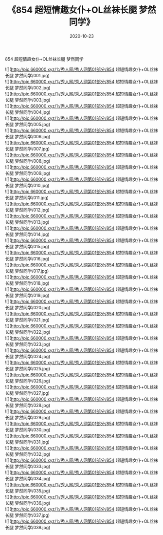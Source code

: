 ﻿---
layout: post
title:  《854 超短情趣女仆+OL丝袜长腿 梦然同学》
date:   2020-10-23
img: http://pic.660000.xyz/1:/秀人网/秀人网第01部分/854 超短情趣女仆+OL丝袜长腿 梦然同学/000.jpg
categories: [美女, 清纯, 唯美]
---

854 超短情趣女仆+OL丝袜长腿 梦然同学

  ![](http://pic.660000.xyz/1:/秀人网/秀人网第01部分/854 超短情趣女仆+OL丝袜长腿 梦然同学/001.jpg) <br> ![](http://pic.660000.xyz/1:/秀人网/秀人网第01部分/854 超短情趣女仆+OL丝袜长腿 梦然同学/002.jpg) <br> ![](http://pic.660000.xyz/1:/秀人网/秀人网第01部分/854 超短情趣女仆+OL丝袜长腿 梦然同学/003.jpg) <br> ![](http://pic.660000.xyz/1:/秀人网/秀人网第01部分/854 超短情趣女仆+OL丝袜长腿 梦然同学/004.jpg) <br> ![](http://pic.660000.xyz/1:/秀人网/秀人网第01部分/854 超短情趣女仆+OL丝袜长腿 梦然同学/005.jpg) <br> ![](http://pic.660000.xyz/1:/秀人网/秀人网第01部分/854 超短情趣女仆+OL丝袜长腿 梦然同学/006.jpg) <br> ![](http://pic.660000.xyz/1:/秀人网/秀人网第01部分/854 超短情趣女仆+OL丝袜长腿 梦然同学/007.jpg) <br> ![](http://pic.660000.xyz/1:/秀人网/秀人网第01部分/854 超短情趣女仆+OL丝袜长腿 梦然同学/008.jpg) <br> ![](http://pic.660000.xyz/1:/秀人网/秀人网第01部分/854 超短情趣女仆+OL丝袜长腿 梦然同学/009.jpg) <br> ![](http://pic.660000.xyz/1:/秀人网/秀人网第01部分/854 超短情趣女仆+OL丝袜长腿 梦然同学/010.jpg) <br> ![](http://pic.660000.xyz/1:/秀人网/秀人网第01部分/854 超短情趣女仆+OL丝袜长腿 梦然同学/011.jpg) <br> ![](http://pic.660000.xyz/1:/秀人网/秀人网第01部分/854 超短情趣女仆+OL丝袜长腿 梦然同学/012.jpg) <br> ![](http://pic.660000.xyz/1:/秀人网/秀人网第01部分/854 超短情趣女仆+OL丝袜长腿 梦然同学/013.jpg) <br> ![](http://pic.660000.xyz/1:/秀人网/秀人网第01部分/854 超短情趣女仆+OL丝袜长腿 梦然同学/014.jpg) <br> ![](http://pic.660000.xyz/1:/秀人网/秀人网第01部分/854 超短情趣女仆+OL丝袜长腿 梦然同学/015.jpg) <br> ![](http://pic.660000.xyz/1:/秀人网/秀人网第01部分/854 超短情趣女仆+OL丝袜长腿 梦然同学/016.jpg) <br> ![](http://pic.660000.xyz/1:/秀人网/秀人网第01部分/854 超短情趣女仆+OL丝袜长腿 梦然同学/017.jpg) <br> ![](http://pic.660000.xyz/1:/秀人网/秀人网第01部分/854 超短情趣女仆+OL丝袜长腿 梦然同学/018.jpg) <br> ![](http://pic.660000.xyz/1:/秀人网/秀人网第01部分/854 超短情趣女仆+OL丝袜长腿 梦然同学/019.jpg) <br> ![](http://pic.660000.xyz/1:/秀人网/秀人网第01部分/854 超短情趣女仆+OL丝袜长腿 梦然同学/020.jpg) <br> ![](http://pic.660000.xyz/1:/秀人网/秀人网第01部分/854 超短情趣女仆+OL丝袜长腿 梦然同学/021.jpg) <br> ![](http://pic.660000.xyz/1:/秀人网/秀人网第01部分/854 超短情趣女仆+OL丝袜长腿 梦然同学/022.jpg) <br> ![](http://pic.660000.xyz/1:/秀人网/秀人网第01部分/854 超短情趣女仆+OL丝袜长腿 梦然同学/023.jpg) <br> ![](http://pic.660000.xyz/1:/秀人网/秀人网第01部分/854 超短情趣女仆+OL丝袜长腿 梦然同学/024.jpg) <br> ![](http://pic.660000.xyz/1:/秀人网/秀人网第01部分/854 超短情趣女仆+OL丝袜长腿 梦然同学/025.jpg) <br> ![](http://pic.660000.xyz/1:/秀人网/秀人网第01部分/854 超短情趣女仆+OL丝袜长腿 梦然同学/026.jpg) <br> ![](http://pic.660000.xyz/1:/秀人网/秀人网第01部分/854 超短情趣女仆+OL丝袜长腿 梦然同学/027.jpg) <br> ![](http://pic.660000.xyz/1:/秀人网/秀人网第01部分/854 超短情趣女仆+OL丝袜长腿 梦然同学/028.jpg) <br> ![](http://pic.660000.xyz/1:/秀人网/秀人网第01部分/854 超短情趣女仆+OL丝袜长腿 梦然同学/029.jpg) <br> ![](http://pic.660000.xyz/1:/秀人网/秀人网第01部分/854 超短情趣女仆+OL丝袜长腿 梦然同学/030.jpg) <br> ![](http://pic.660000.xyz/1:/秀人网/秀人网第01部分/854 超短情趣女仆+OL丝袜长腿 梦然同学/031.jpg) <br> ![](http://pic.660000.xyz/1:/秀人网/秀人网第01部分/854 超短情趣女仆+OL丝袜长腿 梦然同学/032.jpg) <br> ![](http://pic.660000.xyz/1:/秀人网/秀人网第01部分/854 超短情趣女仆+OL丝袜长腿 梦然同学/033.jpg) <br> ![](http://pic.660000.xyz/1:/秀人网/秀人网第01部分/854 超短情趣女仆+OL丝袜长腿 梦然同学/034.jpg) <br> ![](http://pic.660000.xyz/1:/秀人网/秀人网第01部分/854 超短情趣女仆+OL丝袜长腿 梦然同学/035.jpg) <br> ![](http://pic.660000.xyz/1:/秀人网/秀人网第01部分/854 超短情趣女仆+OL丝袜长腿 梦然同学/036.jpg) <br> ![](http://pic.660000.xyz/1:/秀人网/秀人网第01部分/854 超短情趣女仆+OL丝袜长腿 梦然同学/037.jpg) <br> ![](http://pic.660000.xyz/1:/秀人网/秀人网第01部分/854 超短情趣女仆+OL丝袜长腿 梦然同学/038.jpg) <br>